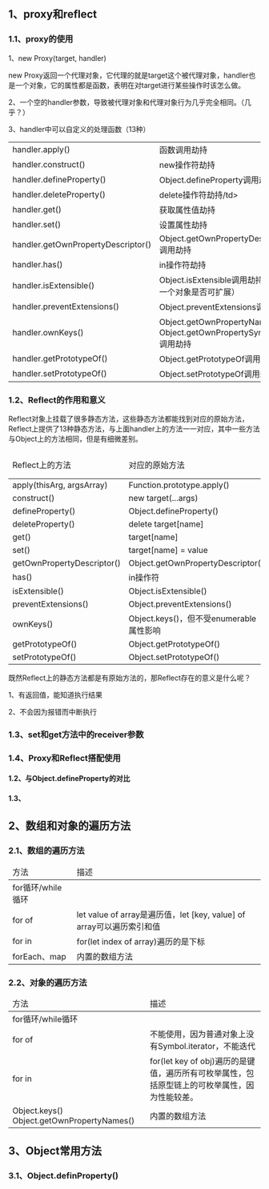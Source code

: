 ## 1、proxy和reflect

### 1.1、proxy的使用

1、new Proxy(target, handler)

new Proxy返回一个代理对象，它代理的就是target这个被代理对象，handler也是一个对象，它的属性都是函数，表明在对target进行某些操作时该怎么做。

2、一个空的handler参数，导致被代理对象和代理对象行为几乎完全相同。（几乎？）

3、handler中可以自定义的处理函数（13种）

<table>
    <tbody>
        <tr>
            <td>handler.apply()</td>
            <td>函数调用劫持</td>
        </tr>
        <tr>
            <td>handler.construct()</td>
            <td>new操作符劫持</td>
        </tr>
        <tr>
            <td>handler.defineProperty()</td>
            <td>Object.defineProperty调用劫持</td>
        </tr>
        <tr>
            <td>handler.deleteProperty()</td>
            <td>delete操作符劫持/td>
        </tr>
        <tr>
            <td>handler.get()</td>
            <td>获取属性值劫持</td>
        </tr>
        <tr>
            <td>handler.set()</td>
            <td>设置属性劫持</td>
        </tr>
        <tr>
            <td>handler.getOwnPropertyDescriptor()</td>
            <td>Object.getOwnPropertyDescriptor调用劫持</td>
        </tr>
        <tr>
            <td>handler.has()</td>
            <td>in操作符劫持</td>
        </tr>
        <tr>
            <td>handler.isExtensible()</td>
            <td>Object.isExtensible调用劫持（判断一个对象是否可扩展）</td>
        </tr>
         <tr>
            <td>handler.preventExtensions()</td>
            <td>Object.preventExtensions调用劫持</td>
        </tr>
        <tr>
            <td>handler.ownKeys()</td>
            <td>Object.getOwnPropertyNames和Object.getOwnPropertySymbols调用劫持</td>
        </tr>
        <tr>
            <td>handler.getPrototypeOf()</td>
            <td>Object.getPrototypeOf调用劫持</td>
        </tr>
        <tr>
            <td>handler.setPrototypeOf()</td>
            <td>Object.setPrototypeOf调用劫持</td>
        </tr>
    </tbody>
</table>



### 1.2、Reflect的作用和意义

Reflect对象上挂载了很多静态方法，这些静态方法都能找到对应的原始方法，Reflect上提供了13种静态方法，与上面handler上的方法一一对应，其中一些方法与Object上的方法相同，但是有细微差别。

<table>
    <thead>
        <tr>
            <td>Reflect上的方法</td>
            <td>对应的原始方法</td>
            <td>差异</td>
        </tr>
    </thead>
    <tbody>
        <tr>
            <td>apply(thisArg, argsArray)</td>
            <td>Function.prototype.apply()</td>
            <td></td>
        </tr>
        <tr>
            <td>construct()</td>
            <td>new target(...args)</td>
            <td></td>
        </tr>
        <tr>
            <td>defineProperty()</td>
            <td>Object.defineProperty()</td>
            <td></td>
        </tr>
        <tr>
            <td>deleteProperty()</td>
            <td>delete target[name]</td>
            <td></td>
        </tr>
        <tr>
            <td>get()</td>
            <td>target[name]</td>
        </tr>
        <tr>
            <td>set()</td>
            <td>target[name] = value</td>
        </tr>
        <tr>
            <td>getOwnPropertyDescriptor()</td>
            <td>Object.getOwnPropertyDescriptor()</td>
        </tr>
        <tr>
            <td>has()</td>
            <td>in操作符</td>
        </tr>
        <tr>
            <td>isExtensible()</td>
            <td>Object.isExtensible()</td>
        </tr>
         <tr>
            <td>preventExtensions()</td>
            <td>Object.preventExtensions()</td>
        </tr>
        <tr>
            <td>ownKeys()</td>
            <td>Object.keys()，但不受enumerable属性影响</td>
        </tr>
        <tr>
            <td>getPrototypeOf()</td>
            <td>Object.getPrototypeOf()</td>
        </tr>
        <tr>
            <td>setPrototypeOf()</td>
            <td>Object.setPrototypeOf()</td>
        </tr>
    </tbody>
</table>



既然Reflect上的静态方法都是有原始方法的，那Reflect存在的意义是什么呢？

1、有返回值，能知道执行结果



2、不会因为报错而中断执行



### 1.3、set和get方法中的receiver参数





### 1.4、Proxy和Reflect搭配使用





#### 1.2、与Object.defineProperty的对比





#### 1.3、





## 2、数组和对象的遍历方法

### 2.1、数组的遍历方法

<table>
    <thead>
        <tr>
            <td>方法</td>
            <td>描述</td>
        </tr>
    </thead>
    <tbody>
        <tr>
            <td>for循环/while循环</td>
            <td></td>
        </tr>
        <tr>
            <td>for of</td>
            <td>let value of array是遍历值，let [key, value] of array可以遍历索引和值</td>
        </tr>
        <tr>
            <td>for in</td>
            <td>for(let index of array)遍历的是下标</td>
        </tr>
         <tr>
            <td>forEach、map</td>
            <td>内置的数组方法</td>
        </tr>
    </tbody>
</table>



### 2.2、对象的遍历方法

<table>
    <thead>
        <tr>
            <td>方法</td>
            <td>描述</td>
        </tr>
    </thead>
    <tbody>
        <tr>
            <td>for循环/while循环</td>
            <td></td>
        </tr>
        <tr>
            <td>for of</td>
            <td>不能使用，因为普通对象上没有Symbol.iterator，不能迭代</td>
        </tr>
        <tr>
            <td>for in</td>
            <td>for(let key of obj)遍历的是键值，遍历所有可枚举属性，包括原型链上的可枚举属性，因为性能较差。</td>
        </tr>
         <tr>
            <td>Object.keys() Object.getOwnPropertyNames()</td>
            <td>内置的数组方法</td>
        </tr>
    </tbody>
</table>





## 3、Object常用方法

### 3.1、Object.definProperty()

